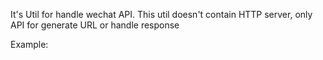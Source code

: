 It's Util for handle wechat API.
This util doesn't contain HTTP server, only API for generate URL or handle response

Example:
	
